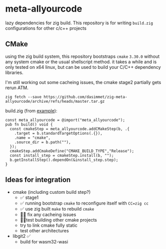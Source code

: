 # meta-allyourcode

lazy dependencies for zig build.
This repository is for writing `build.zig` configurations for other c/c++ projects

## CMake

using the zig build system, this repository bootstraps `cmake` `3.30.0` without any system cmake
or the usual shellscript method. it takes a while and is only tested on x64 linux,
but can be used to build your C/C++ dependency libraries.

I'm still working out some cacheing issues, the cmake stage2 partially gets rerun ATM.

```
zig fetch --save https://github.com/dasimmet/zig-meta-allyourcode/archive/refs/heads/master.tar.gz
```
build.zig (from [example](./example/build.zig)):
```
const meta_allyourcode = @import("meta_allyourcode");
pub fn build() void {
  const cmakeStep = meta_allyourcode.addCMakeStep(b, .{
    .target = b.standardTargetOptions(.{}),
    .name = "cmake",
    .source_dir = b.path(""),
  });
  cmakeStep.addCmakeDefine("CMAKE_BUILD_TYPE","Release");
  const install_step = cmakeStep.install(b, "");
  b.getInstallStep().dependOn(&install_step.step);
}
```

## Ideas for integration

- cmake (including custom build step?)
  - ✅ stage1
  - ✅ running bootstrap `cmake` to reconfigure itself with `CC=zig cc`
  - ✅ use zig built `make` to rebuild `cmake`
  - 🏃‍♂️ fix any cacheing issues
  - 🏃‍♂️test building other cmake projects
  - try to link cmake fully static
  - test other architectures
- libgit2 ✅
  - build for wasm32-wasi
